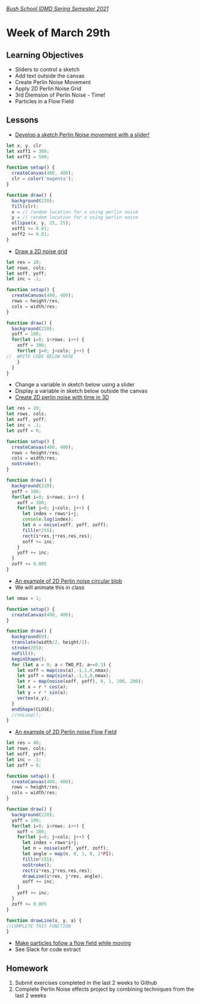 [_Bush School IDMD Spring Semester 2021_](https://chandrunarayan.github.io/idmd/)

# Week of March 29th

## Learning Objectives

* Sliders to control a sketch
* Add text outside the canvas
* Create Perlin Noise Movement
* Apply 2D Perlin Noise Grid
* 3rd Diemsion of Perlin Noise - Time!
* Particles in a Flow Field

## Lessons

* [Develop a sketch Perlin Noise movement with a slider!](https://editor.p5js.org/cnarayan/present/QydpnqtQZ)

```javascript
let x, y, clr
let xoff1 = 300;
let xoff2 = 500;

function setup() {
  createCanvas(400, 400);
  clr = color('magenta');
}

function draw() {
  background(220);
  fill(clr);
  x = // random location for x using perlin noise
  y = // random location for x using perlin noise
  ellipse(x, y, 25, 25);
  xoff1 += 0.01;
  xoff2 += 0.01;
}
```

* [Draw a 2D noise grid](https://editor.p5js.org/cnarayan/present/Fc8AufHwQ)

```javascript
let res = 20;
let rows, cols;
let xoff, yoff;
let inc = .1;

function setup() {
  createCanvas(400, 400);
  rows = height/res;
  cols = width/res;
}

function draw() {
  background(220);
  yoff = 100;
  for(let i=0; i<rows; i++) {
    xoff = 300;
    for(let j=0; j<cols; j++) {
//  WRITE CODE BELOW HERE
    }
  }
}
```

* Change a variable in sketch below using a slider
* Display a variable in sketch below outside the canvas
* [Create 2D perlin noise with time in 3D](https://editor.p5js.org/cnarayan/present/5JeDU4VDt)

```javascript
let res = 20;
let rows, cols;
let xoff, yoff;
let inc = .1;
let zoff = 0;

function setup() {
  createCanvas(400, 400);
  rows = height/res;
  cols = width/res;
  noStroke();
}

function draw() {
  background(220);
  yoff = 100;
  for(let i=0; i<rows; i++) {
    xoff = 300;
    for(let j=0; j<cols; j++) {
      let index = rows*i+j;
      console.log(index);
      let n = noise(xoff, yoff, zoff);
      fill(n*255);
      rect(i*res,j*res,res,res);
      xoff += inc;
    }
    yoff += inc;
  }
  zoff += 0.005
}
```

* [An example of 2D Perlin noise circular blob](https://editor.p5js.org/cnarayan/present/FVUDCqj-7)
* We will animate this in class

```javascript
let nmax = 1;

function setup() {
  createCanvas(400, 400);
}

function draw() {
  background(0);
  translate(width/2, height/2);
  stroke(255);
  noFill();
  beginShape();
  for (let a = 0; a < TWO_PI; a+=0.3) {
    let xoff = map(cos(a),-1,1,0,nmax);
    let yoff = map(sin(a),-1,1,0,nmax);
    let r = map(noise(xoff, yoff), 0, 1, 100, 200);
    let x = r * cos(a);
    let y = r * sin(a);
    vertex(x,y);
  }
  endShape(CLOSE);
  //noLoop();
}
```

* [An example of 2D Perlin noise Flow Field](https://editor.p5js.org/cnarayan/present/tur3F4Wct)

```javascript
let res = 40;
let rows, cols;
let xoff, yoff;
let inc = .1;
let zoff = 0;

function setup() {
  createCanvas(400, 400);
  rows = height/res;
  cols = width/res; 
}

function draw() {
  background(220);
  yoff = 100;
  for(let i=0; i<rows; i++) {
    xoff = 300;
    for(let j=0; j<cols; j++) {
      let index = rows*i+j;
      let n = noise(xoff, yoff, zoff);
      let angle = map(n, 0, 1, 0, 2*PI);
      fill(n*255);
      noStroke();
      rect(i*res,j*res,res,res);      
      drawLine(i*res, j*res, angle);
      xoff += inc;
    }
    yoff += inc;
  }
  zoff += 0.005
}

function drawLine(x, y, a) {
//COMPLETE THIS FUNCTION
}
```

* [Make particles follow a flow field while moving](https://editor.p5js.org/cnarayan/present/wOc8Ih813)
* See Slack for code extract

## Homework
1. Submit exercises completed in the last 2 weeks to Github
1. Complete Perlin Noise effects project by combining techniques from the last 2 weeks



